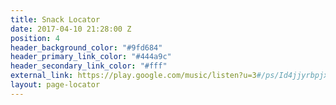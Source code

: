 ```yaml
---
title: Snack Locator
date: 2017-04-10 21:28:00 Z
position: 4
header_background_color: "#9fd684"
header_primary_link_color: "#444a9c"
header_secondary_link_color: "#fff"
external_link: https://play.google.com/music/listen?u=3#/ps/Id4jjyrbpjxos2kh5qels52m5w4
layout: page-locator
---
```


